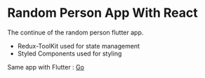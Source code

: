 # Random Person App With React

The continue of the random person flutter app.

- Redux-ToolKit used for state management
- Styled Components used for styling


Same app with Flutter : [Go](https://github.com/arslanmurat06/randomperson)
